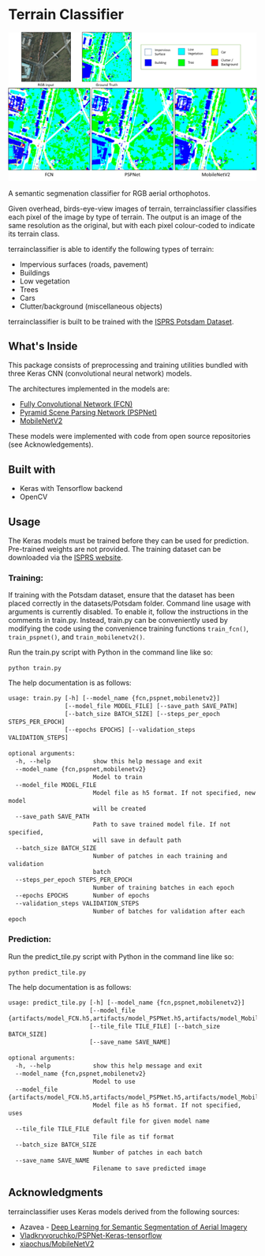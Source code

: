 # Terrain Classifier

![Example predictions](https://raw.githubusercontent.com/gabrielchao/terrainclassifier/master/docs/example_all_models.png)

A semantic segmenation classifier for RGB aerial orthophotos.

Given overhead, birds-eye-view images of terrain, terrainclassifier classifies each pixel of the image by type of terrain.
The output is an image of the same resolution as the original, but with each pixel colour-coded to indicate its terrain class.

terrainclassifier is able to identify the following types of terrain:
- Impervious surfaces (roads, pavement)
- Buildings
- Low vegetation
- Trees
- Cars
- Clutter/background (miscellaneous objects)

terrainclassifier is built to be trained with the [ISPRS Potsdam Dataset](http://www2.isprs.org/commissions/comm3/wg4/2d-sem-label-potsdam.html).

## What's Inside

This package consists of preprocessing and training utilities bundled with three Keras CNN (convolutional neural network) models.

The architectures implemented in the models are:
- [Fully Convolutional Network (FCN)](https://people.eecs.berkeley.edu/~jonlong/long_shelhamer_fcn.pdf)
- [Pyramid Scene Parsing Network (PSPNet)](https://arxiv.org/abs/1612.01105)
- [MobileNetV2](https://arxiv.org/abs/1801.04381)

These models were implemented with code from open source repositories (see Acknowledgements).

## Built with

- Keras with Tensorflow backend
- OpenCV

## Usage

The Keras models must be trained before they can be used for prediction. Pre-trained weights are not provided. The training dataset
can be downloaded via the [ISPRS website](http://www2.isprs.org/commissions/comm3/wg4/data-request-form2.html).

### Training:
If training with the Potsdam dataset, ensure that the dataset has been placed correctly in the datasets/Potsdam folder.
Command line usage with arguments is currently disabled. To enable it, follow the instructions in the comments in train.py.
Instead, train.py can be conveniently used by modifying the code using the convenience training functions `train_fcn()`,
`train_pspnet()`, and `train_mobilenetv2()`.

Run the train.py script with Python in the command line like so:

`python train.py`

The help documentation is as follows:

```
usage: train.py [-h] [--model_name {fcn,pspnet,mobilenetv2}]
                [--model_file MODEL_FILE] [--save_path SAVE_PATH]
                [--batch_size BATCH_SIZE] [--steps_per_epoch STEPS_PER_EPOCH]
                [--epochs EPOCHS] [--validation_steps VALIDATION_STEPS]

optional arguments:
  -h, --help            show this help message and exit
  --model_name {fcn,pspnet,mobilenetv2}
                        Model to train
  --model_file MODEL_FILE
                        Model file as h5 format. If not specified, new model
                        will be created
  --save_path SAVE_PATH
                        Path to save trained model file. If not specified,
                        will save in default path
  --batch_size BATCH_SIZE
                        Number of patches in each training and validation
                        batch
  --steps_per_epoch STEPS_PER_EPOCH
                        Number of training batches in each epoch
  --epochs EPOCHS       Number of epochs
  --validation_steps VALIDATION_STEPS
                        Number of batches for validation after each epoch
```

### Prediction:
Run the predict_tile.py script with Python in the command line like so:

`python predict_tile.py`

The help documentation is as follows:

```
usage: predict_tile.py [-h] [--model_name {fcn,pspnet,mobilenetv2}]
                       [--model_file {artifacts/model_FCN.h5,artifacts/model_PSPNet.h5,artifacts/model_MobileNetv2.h5}]
                       [--tile_file TILE_FILE] [--batch_size BATCH_SIZE]
                       [--save_name SAVE_NAME]

optional arguments:
  -h, --help            show this help message and exit
  --model_name {fcn,pspnet,mobilenetv2}
                        Model to use
  --model_file {artifacts/model_FCN.h5,artifacts/model_PSPNet.h5,artifacts/model_MobileNetv2.h5}
                        Model file as h5 format. If not specified, uses
                        default file for given model name
  --tile_file TILE_FILE
                        Tile file as tif format
  --batch_size BATCH_SIZE
                        Number of patches in each batch
  --save_name SAVE_NAME
                        Filename to save predicted image
```
                        
## Acknowledgments

terrainclassifier uses Keras models derived from the following sources:
- Azavea - [Deep Learning for Semantic Segmentation of Aerial Imagery](https://www.azavea.com/blog/2017/05/30/deep-learning-on-aerial-imagery/)
- [Vladkryvoruchko/PSPNet-Keras-tensorflow](https://github.com/Vladkryvoruchko/PSPNet-Keras-tensorflow)
- [xiaochus/MobileNetV2](https://github.com/xiaochus/MobileNetV2)
